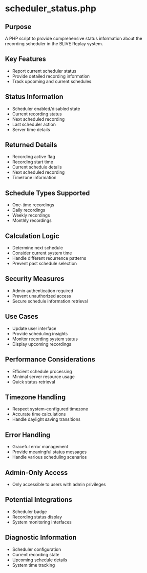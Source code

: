# scheduler_status.php

## Purpose
A PHP script to provide comprehensive status information about the recording scheduler in the BLIVE Replay system.

## Key Features
- Report current scheduler status
- Provide detailed recording information
- Track upcoming and current schedules

## Status Information
- Scheduler enabled/disabled state
- Current recording status
- Next scheduled recording
- Last scheduler action
- Server time details

## Returned Details
- Recording active flag
- Recording start time
- Current schedule details
- Next scheduled recording
- Timezone information

## Schedule Types Supported
- One-time recordings
- Daily recordings
- Weekly recordings
- Monthly recordings

## Calculation Logic
- Determine next schedule
- Consider current system time
- Handle different recurrence patterns
- Prevent past schedule selection

## Security Measures
- Admin authentication required
- Prevent unauthorized access
- Secure schedule information retrieval

## Use Cases
- Update user interface
- Provide scheduling insights
- Monitor recording system status
- Display upcoming recordings

## Performance Considerations
- Efficient schedule processing
- Minimal server resource usage
- Quick status retrieval

## Timezone Handling
- Respect system-configured timezone
- Accurate time calculations
- Handle daylight saving transitions

## Error Handling
- Graceful error management
- Provide meaningful status messages
- Handle various scheduling scenarios

## Admin-Only Access
- Only accessible to users with admin privileges

## Potential Integrations
- Scheduler badge
- Recording status display
- System monitoring interfaces

## Diagnostic Information
- Scheduler configuration
- Current recording state
- Upcoming schedule details
- System time tracking

